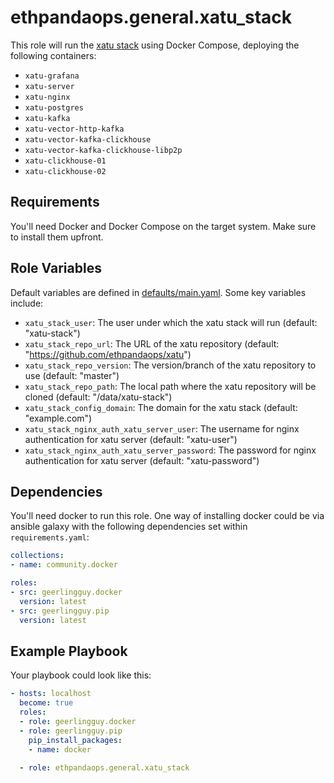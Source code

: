 # ethpandaops.general.xatu_stack

This role will run the [xatu stack](https://github.com/ethpandaops/xatu) using Docker Compose, deploying the following containers:

- `xatu-grafana`
- `xatu-server`
- `xatu-nginx`
- `xatu-postgres`
- `xatu-kafka`
- `xatu-vector-http-kafka`
- `xatu-vector-kafka-clickhouse`
- `xatu-vector-kafka-clickhouse-libp2p`
- `xatu-clickhouse-01`
- `xatu-clickhouse-02`

## Requirements

You'll need Docker and Docker Compose on the target system. Make sure to install them upfront.

## Role Variables

Default variables are defined in [defaults/main.yaml](defaults/main.yaml). Some key variables include:

- `xatu_stack_user`: The user under which the xatu stack will run (default: "xatu-stack")
- `xatu_stack_repo_url`: The URL of the xatu repository (default: "https://github.com/ethpandaops/xatu")
- `xatu_stack_repo_version`: The version/branch of the xatu repository to use (default: "master")
- `xatu_stack_repo_path`: The local path where the xatu repository will be cloned (default: "/data/xatu-stack")
- `xatu_stack_config_domain`: The domain for the xatu stack (default: "example.com")
- `xatu_stack_nginx_auth_xatu_server_user`: The username for nginx authentication for xatu server (default: "xatu-user")
- `xatu_stack_nginx_auth_xatu_server_password`: The password for nginx authentication for xatu server (default: "xatu-password")

## Dependencies

You'll need docker to run this role. One way of installing docker could be via ansible galaxy with the following dependencies set within `requirements.yaml`:

```yaml
collections:
- name: community.docker

roles:
- src: geerlingguy.docker
  version: latest
- src: geerlingguy.pip
  version: latest
```

## Example Playbook

Your playbook could look like this:

```yaml
- hosts: localhost
  become: true
  roles:
  - role: geerlingguy.docker
  - role: geerlingguy.pip
    pip_install_packages:
    - name: docker
    
  - role: ethpandaops.general.xatu_stack
```
